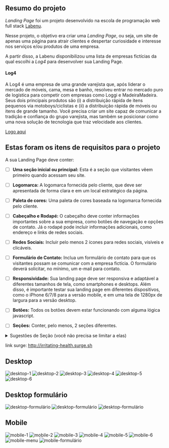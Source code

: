 ## Resumo do projeto

_Landing Page_ foi um projeto desenvolvido na escola de programação web full stack [Labenu](https://www.labenu.com.br/).

Nesse projeto, o objetivo era criar uma _Landing Page_, ou seja, um site de apenas uma página para atrair clientes e despertar curiosidade e interesse nos serviços e/ou produtos de uma empresa.

A partir disso, a Labenu disponibilizou uma lista de empresas fictícias da qual escolhi a _Log4_ para desenvolver sua Landing Page.

#### Log4

A Log4 é uma empresa de uma grande varejista que, após liderar o mercado de móveis, cama, mesa e banho, resolveu entrar no mercado puro de logística para competir com empresas como Loggi e MadeiraMadeira. Seus dois principais produtos são (i) a distribuição rápida de itens pequenos via motoboys/ciclistas e (ii) a distribuição rápida de móveis ou itens de grande tamanho. Você precisa criar um site capaz de comunicar a tradição e confiança do grupo varejista, mas também se posicionar como uma nova solução de tecnologia que traz velocidade aos clientes.

[Logo aqui](https://labenu.notion.site/Projeto-Landing-Page-WFS-7b37ff1460e741b1b5e1e049d7df9d69)

## Estas foram os itens de requisitos para o projeto

A sua Landing Page deve conter:

- [ ] **Uma seção inicial ou principal:** Esta é a seção que visitantes vêem primeiro quando acessam seu site.
- [ ] **Logomarca:** A logomarca fornecida pelo cliente, que deve ser apresentada de forma clara e em um local estratégico da página.

- [ ] **Paleta de cores:** Uma paleta de cores baseada na logomarca fornecida pelo cliente.

- [ ] **Cabeçalho e Rodapé:** O cabeçalho deve conter informações importantes sobre a sua empresa, como botões de navegação e opções de contato. Já o rodapé pode incluir informações adicionais, como endereço e links de redes sociais.

- [ ] **Redes Sociais:** Incluir pelo menos 2 ícones para redes sociais, visíveis e clicáveis.

- [ ] **Formulário de Contato:** Inclua um formulário de contato para que os visitantes possam se comunicar com a empresa fictícia. O formulário deverá solicitar, no mínimo, um e-mail para contato.

- [ ] **Responsividade:** Sua landing page deve ser responsiva e adaptável a diferentes tamanhos de tela, como smartphones e desktops. Além disso, é importante testar sua landing page em diferentes dispositivos, como o iPhone 6/7/8 para a versão mobile, e em uma tela de 1280px de largura para a versão desktop.

- [ ] **Botões:** Todos os botões devem estar funcionando com alguma lógica javascript.

- [ ] **Seções:** Conter, pelo menos, 2 seções diferentes.
<details>
   <summary>Sugestões de Seção (você não precisa se limitar a elas)</summary>
    * Quem somos
    * Nossos produtos/serviços
    * Contato
    * Nosso time
    * Trabalhe conosco
    * Cases de sucesso
    * Onde estamos
    * FAQ/Perguntas Frequentes
    * Promoções
</details>

link surge: http://irritating-health.surge.sh

## Desktop

![desktop-1](./prints-landing-page/desktop-01.png)
![desktop-2](./prints-landing-page/desktop-02.png)
![desktop-3](./prints-landing-page/desktop-03.png)
![desktop-4](./prints-landing-page/desktop-04.png)
![desktop-5](./prints-landing-page/desktop-05.png)
![desktop-6](./prints-landing-page/desktop-06.png)

## Desktop formulário

![desktop-formulário](./prints-landing-page/formulario-01.png)
![desktop-formulário](./prints-landing-page/formulario-02.png)
![desktop-formulário](./prints-landing-page/formulario-03.png)

## Mobile

![mobile-1](./prints-landing-page/mobile-01.png)
![mobile-2](./prints-landing-page/mobile-02.png)
![mobile-3](./prints-landing-page/mobile-03.png)
![mobile-4](./prints-landing-page/mobile-04.png)
![mobile-5](./prints-landing-page/mobile-05.png)
![mobile-6](./prints-landing-page/mobile-06.png)
![mobile-menu](./prints-landing-page/menu-mobile.png)
![mobile-formulário](./prints-landing-page/formulario-mobile.png)
